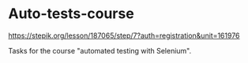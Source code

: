 # Auto-tests-course

https://stepik.org/lesson/187065/step/7?auth=registration&unit=161976

Tasks for the course "automated testing with Selenium".
